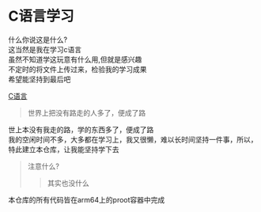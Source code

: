 # C语言学习

什么你说这是什么?  
这当然是我在学习c语言  
虽然不知道学这玩意有什么用,但就是感兴趣  
不定时的将文件上传过来，检验我的学习成果  
希望能坚持到最后吧  

[C语言](https://baike.baidu.com/item/C%E8%AF%AD%E8%A8%80/105958?anchor=4#4)
>世界上把没有路走的人多了，便成了路  

世上本没有我走的路，学的东西多了，便成了路  
我的空闲时间不多，大多都在学习上，我又很懒，难以长时间坚持一件事，所以，特此建立本仓库，让我能坚持学下去  

>注意什么?
>>其实也没什么
    
本仓库的所有代码皆在arm64上的proot容器中完成
